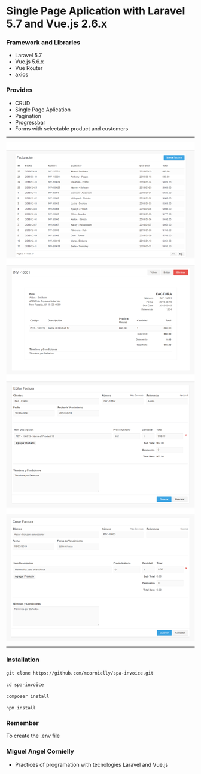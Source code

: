 # Single Page Aplication with Laravel 5.7 and Vue.js 2.6.x

### Framework and Libraries
- Laravel 5.7
- Vue.js 5.6.x
- Vue Router
- axios

### Provides
- CRUD
- Single Page Aplication 
- Pagination
- Progressbar
- Forms with selectable product and customers
-----------------------------------

![alt tag](https://github.com/mcornielly/spa-facturacion/blob/master/img_git/index.png)
![alt tag](https://github.com/mcornielly/spa-facturacion/blob/master/img_git/show.png)
![alt tag](https://github.com/mcornielly/spa-facturacion/blob/master/img_git/edit.png)
![alt tag](https://github.com/mcornielly/spa-facturacion/blob/master/img_git/create.png)

-----------------------------------

### Installation
`git clone https://github.com/mcornielly/spa-invoice.git`

`cd spa-invoice`

`composer install`

`npm install`

### Remember
To create the .env file

### Miguel Angel Cornielly
- Practices of programation with tecnologies Laravel and Vue.js 